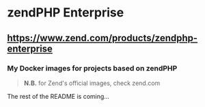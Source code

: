 # zendPHP Enterprise
## https://www.zend.com/products/zendphp-enterprise
### My Docker images for projects based on zendPHP


> __N.B.__ for Zend's official images, check zend.com

The rest of the README is coming...